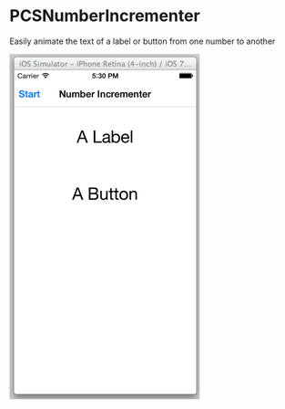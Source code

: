 PCSNumberIncrementer
====================

Easily animate the text of a label or button from one number to another

![Screenshot](https://raw.githubusercontent.com/pchensoftware/PCSNumberIncrementer/master/Docs/Screenshot.gif)
